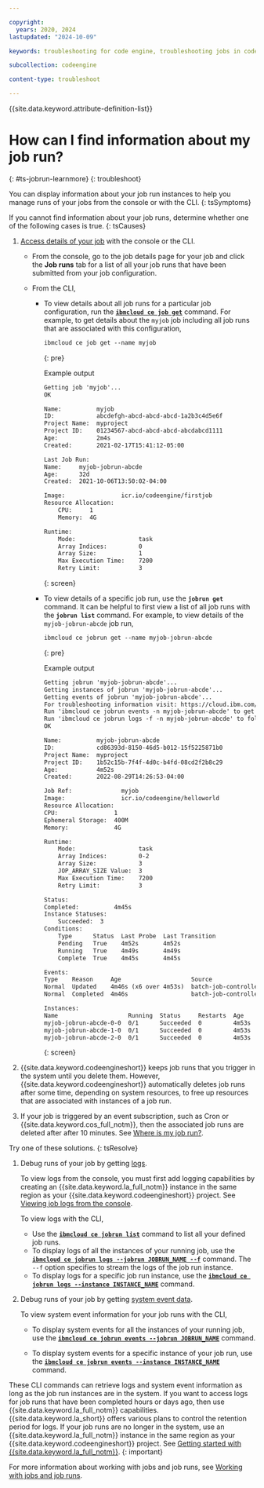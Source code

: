 ```yaml
---

copyright:
  years: 2020, 2024
lastupdated: "2024-10-09"

keywords: troubleshooting for code engine, troubleshooting jobs in code engine, troubleshooting batch jobs in code engine, job run troubleshooting in code engine, job troubleshooting in code engine, job, job run

subcollection: codeengine

content-type: troubleshoot

---
```


{{site.data.keyword.attribute-definition-list}}

# How can I find information about my job run?
{: #ts-jobrun-learnmore}
{: troubleshoot}

You can display information about your job run instances to help you manage runs of your jobs from the console or with the CLI.
{: tsSymptoms}

If you cannot find information about your job runs, determine whether one of the following cases is true.
{: tsCauses}


1. [Access details of your job](/docs/codeengine?topic=codeengine-access-job-details) with the console or the CLI.
    * From the console, go to the job details page for your job and click the **Job runs** tab for a list of all your job runs that have been submitted from your job configuration.

    * From the CLI,
        * To view details about all job runs for a particular job configuration, run the [**`ibmcloud ce job get`**](/docs/codeengine?topic=codeengine-cli#cli-job-get) command. For example, to get details about the `myjob` job including all job runs that are associated with this configuration,

            ```txt
            ibmcloud ce job get --name myjob
            ```
            {: pre}

            Example output

            ```txt
            Getting job 'myjob'...
            OK

            Name:          myjob
            ID:            abcdefgh-abcd-abcd-abcd-1a2b3c4d5e6f
            Project Name:  myproject
            Project ID:    01234567-abcd-abcd-abcd-abcdabcd1111
            Age:           2m4s
            Created:       2021-02-17T15:41:12-05:00

            Last Job Run:
            Name:     myjob-jobrun-abcde
            Age:      32d
            Created:  2021-10-06T13:50:02-04:00

            Image:                icr.io/codeengine/firstjob
            Resource Allocation:
                CPU:     1
                Memory:  4G

            Runtime:
                Mode:                  task
                Array Indices:         0
                Array Size:            1
                Max Execution Time:    7200
                Retry Limit:           3
            ```
            {: screen}

        * To view details of a specific job run, use the **`jobrun get`** command. It can be helpful to first view a list of all job runs with the **`jobrun list`** command. For example, to view details of the `myjob-jobrun-abcde` job run,

            ```txt
            ibmcloud ce jobrun get --name myjob-jobrun-abcde
            ```
            {: pre}

            Example output

            ```txt
            Getting jobrun 'myjob-jobrun-abcde'...
            Getting instances of jobrun 'myjob-jobrun-abcde'...
            Getting events of jobrun 'myjob-jobrun-abcde'...
            For troubleshooting information visit: https://cloud.ibm.com/docs/codeengine?topic=codeengine-troubleshoot-job.
            Run 'ibmcloud ce jobrun events -n myjob-jobrun-abcde' to get the system events of the job run instances.
            Run 'ibmcloud ce jobrun logs -f -n myjob-jobrun-abcde' to follow the logs of the job run instances.
            OK

            Name:          myjob-jobrun-abcde
            ID:            cd86393d-8150-46d5-b012-15f5225871b0
            Project Name:  myproject
            Project ID:    1b52c15b-7f4f-4d0c-b4fd-08cd2f2b8c29
            Age:           4m52s
            Created:       2022-08-29T14:26:53-04:00

            Job Ref:              myjob
            Image:                icr.io/codeengine/helloworld
            Resource Allocation:
            CPU:                1
            Ephemeral Storage:  400M
            Memory:             4G

            Runtime:
                Mode:                  task
                Array Indices:         0-2
                Array Size:            3
                JOP_ARRAY_SIZE Value:  3
                Max Execution Time:    7200
                Retry Limit:           3

            Status:
            Completed:          4m45s
            Instance Statuses:
                Succeeded:  3
            Conditions:
                Type      Status  Last Probe  Last Transition
                Pending   True    4m52s       4m52s
                Running   True    4m49s       4m49s
                Complete  True    4m45s       4m45s

            Events:
            Type    Reason     Age                    Source                Messages
            Normal  Updated    4m46s (x6 over 4m53s)  batch-job-controller  Updated JobRun "myjob-jobrun-abcde"
            Normal  Completed  4m46s                  batch-job-controller  JobRun completed successfully

            Instances:
            Name                    Running  Status     Restarts  Age
            myjob-jobrun-abcde-0-0  0/1      Succeeded  0         4m53s
            myjob-jobrun-abcde-1-0  0/1      Succeeded  0         4m53s
            myjob-jobrun-abcde-2-0  0/1      Succeeded  0         4m53s

            ```
            {: screen}

2. {{site.data.keyword.codeengineshort}} keeps job runs that you trigger in the system until you delete them. However, {{site.data.keyword.codeengineshort}}  automatically deletes job runs after some time, depending on system resources, to free up resources that are associated with instances of a job run.

3. If your job is triggered by an event subscription, such as Cron or {{site.data.keyword.cos_full_notm}}, then the associated job runs are deleted after after 10 minutes. See [Where is my job run?](/docs/codeengine?topic=codeengine-ts-jobrun-deleted).



Try one of these solutions.
{: tsResolve}

1. Debug runs of your job by getting [logs](/docs/codeengine?topic=codeengine-troubleshoot-job#ts-jobrun-gettinglogs).

    To view logs from the console, you must first add logging capabilities by creating an {{site.data.keyword.la_full_notm}} instance in the same region as your {{site.data.keyword.codeengineshort}} project. See [Viewing job logs from the console](/docs/codeengine?topic=codeengine-logging#view-logs-ui).

    To view logs with the CLI,
    * Use the [**`ibmcloud ce jobrun list`**](/docs/codeengine?topic=codeengine-cli#cli-jobrun-list) command to list all your defined job runs.
    * To display logs of all the instances of your running job, use the [**`ibmcloud ce jobrun logs --jobrun JOBRUN_NAME --f`**](/docs/codeengine?topic=codeengine-cli#cli-jobrun-logs) command. The `--f` option specifies to stream the logs of the job run instance.
    * To display logs for a specific job run instance, use the [**`ibmcloud ce jobrun logs --instance INSTANCE_NAME`**](/docs/codeengine?topic=codeengine-cli#cli-jobrun-logs) command.

2. Debug runs of your job by getting [system event data](/docs/codeengine?topic=codeengine-troubleshoot-job#ts-job-gettingevent).

    To view system event information for your job runs with the CLI,

    * To display system events for all the instances of your running job, use the [**`ibmcloud ce jobrun events --jobrun JOBRUN_NAME`**](/docs/codeengine?topic=codeengine-cli#cli-jobrun-events) command.

    * To display system events for a specific instance of your job run, use the [**`ibmcloud ce jobrun events --instance INSTANCE_NAME`**](/docs/codeengine?topic=codeengine-cli#cli-jobrun-events) command.

These CLI commands can retrieve logs and system event information as long as the job run instances are in the system. If you want to access logs for job runs that have been completed hours or days ago, then use {{site.data.keyword.la_full_notm}} capabilities. {{site.data.keyword.la_short}} offers various plans to control the retention period for logs. If your job runs are no longer in the system, use an {{site.data.keyword.la_full_notm}} instance in the same region as your {{site.data.keyword.codeengineshort}} project. See [Getting started with {{site.data.keyword.la_full_notm}}](/docs/log-analysis?topic=log-analysis-getting-started).
{: important}


For more information about working with jobs and job runs, see [Working with jobs and job runs](/docs/codeengine?topic=codeengine-job-plan).
